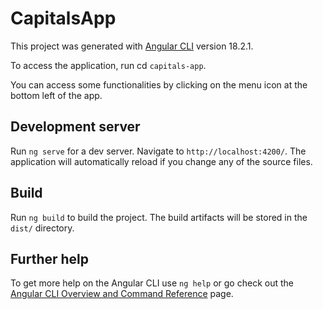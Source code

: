 # CapitalsApp

This project was generated with [Angular CLI](https://github.com/angular/angular-cli) version 18.2.1.

To access the application, run cd `capitals-app`.

You can access some functionalities by clicking on the menu icon at the bottom left of the app.

## Development server

Run `ng serve` for a dev server. Navigate to `http://localhost:4200/`. The application will automatically reload if you change any of the source files.

## Build

Run `ng build` to build the project. The build artifacts will be stored in the `dist/` directory.

## Further help

To get more help on the Angular CLI use `ng help` or go check out the [Angular CLI Overview and Command Reference](https://angular.dev/tools/cli) page.
